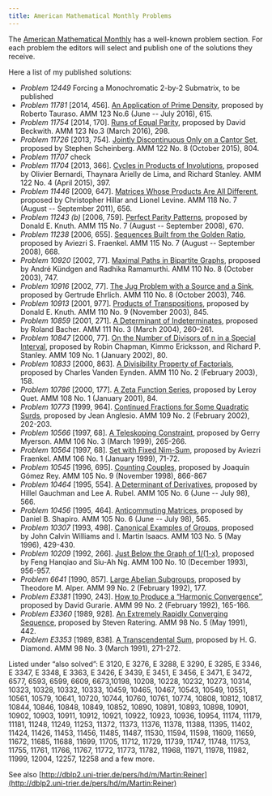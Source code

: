 ```yaml
---
title: American Mathematical Monthly Problems
---
```


The [American Mathematical Monthly](https://maa.org/publication/the-american-mathematical-monthly/) has a well-known problem section. For each problem the editors will select and publish one of the solutions they receive. 

Here a list of my published solutions:

- *Problem 12449* Forcing a Monochromatic 2-by-2 Submatrix, to be published
- *Problem 11781* [2014, 456]. [An Application of Prime Density](https://www.jstor.org/stable/10.4169/amer.math.monthly.123.6.613), proposed by Roberto Tauraso. AMM 123 No.6 (June -- July 2016), 615.
- *Problem 11754* [2014, 170]. [Runs of Equal Parity](https://www.jstor.org/stable/10.4169/amer.math.monthly.123.3.296), proposed by David Beckwith. AMM 123 No.3 (March 2016), 298.
- *Problem 11726* [2013, 754]. [Jointly Discontinuous Only on a Cantor Set](https://www.jstor.org/stable/10.4169/amer.math.monthly.122.8.801), proposed by Stephen Scheinberg. AMM 122 No. 8 (October 2015), 804.
- *Problem 11707* check
- *Problem 11704* [2013, 366]. [Cycles in Products of Involutions](https://www.jstor.org/stable/10.4169/amer.math.monthly.122.04.390), proposed by Olivier Bernardi, Thaynara Arielly de Lima, and Richard Stanley. AMM 122 No. 4 (April 2015), 397.
- *Problem 11446* [2009, 647]. [Matrices Whose Products Are All Different](https://www.jstor.org/stable/10.4169/amer.math.monthly.118.07.653), proposed by Christopher Hillar and Lionel Levine. AMM 118 No. 7 (August -- September 2011), 656.
- *Problem 11243 (b)* [2006, 759]. [Perfect Parity Patterns](https://www.jstor.org/stable/27642574), proposed by Donald E. Knuth. AMM 115 No. 7 (August -- September 2008), 670.
- *Problem 11238* [2006, 655]. [Sequences Built from the Golden Ratio](http://www.jstor.org/stable/27642573), proposed by Aviezri S. Fraenkel. AMM 115 No. 7 (August -- September 2008), 668.
- *Problem 10920* [2002, 77]. [Maximal Paths in Bipartite Graphs](https://www.jstor.org/stable/3647871), proposed by André Kündgen and Radhika Ramamurthi. AMM 110 No. 8 (October 2003), 747.
- *Problem 10916* [2002, 77]. [The Jug Problem with a Source and a Sink](www.jstor.org/stable/3647869), proposed by Gertrude Ehrlich. AMM 110 No. 8 (October 2003), 746.
- *Problem 10913* [2001, 977]. [Products of Transpositions](https://www.jstor.org/stable/3647812), proposed by Donald E. Knuth. AMM 110 No. 9 (November 2003), 845.
- *Problem 10859* [2001, 271]. [A Determinant of Indeterminates](http://www.jstor.org/stable/4145143), proposed by Roland Bacher. AMM 111 No. 3 (March 2004), 260–261.
- *Problem 10847* [2000, 77]. [On the Number of Divisors of n in a Special Interval](https://www.jstor.org/stable/2695782), proposed by Robin Chapman, Kimmo Ericksson, and Richard P. Stanley. AMM 109 No. 1 (January 2002), 80.
- *Problem 10833* [2000, 863]. [A Divisibility Property of Factorials](https://www.jstor.org/stable/3647786), proposed by Charles Vanden Eynden. AMM 110 No. 2 (February 2003), 158.
- *Problem 10786* [2000, 177]. [A Zeta Function Series](https://www.jstor.org/stable/2695697), proposed by Leroy Quet. AMM 108 No. 1 (January 2001), 84.
- *Problem 10773* [1999, 964]. [Continued Fractions for Some Quadratic Surds](https://www.jstor.org/stable/2695342), proposed by Jean Anglesio. AMM 109 No. 2 (February 2002), 202-203.
- *Problem 10566* [1997, 68]. [A Teleskoping Constraint](https://www.jstor.org/stable/2589693), proposed by Gerry Myerson. AMM 106 No. 3 (March 1999), 265-266.
- *Problem 10564* [1997, 68]. [Set with Fixed Nim-Sum](https://www.jstor.org/stable/2589601), proposed by Aviezri Fraenkel. AMM 106 No. 1 (January 1999), 71-72.
- *Problem 10545* [1996, 695]. [Counting Couples](https://www.jstor.org/stable/2589231), proposed by Joaquín Gómez Rey. AMM 105 No. 9 (November 1998), 866-867
- *Problem 10464* [1995, 554]. [A Determinant of Derivatives](https://www.jstor.org/stable/2589422), proposed by Hillel Gauchman and Lee A. Rubel. AMM 105 No. 6 (June -- July 98), 566.
- *Problem 10456* [1995, 464]. [Anticommuting Matrices](https://www.jstor.org/stable/2589421), proposed by Daniel B. Shapiro. AMM 105 No. 6 (June -- July 98), 565.
- *Problem 10307* [1993, 498]. [Canonical Examples of Groups](https://www.jstor.org/stable/2974940), proposed by John Calvin Williams and I. Martin Isaacs. AMM 103 No. 5 (May 1996), 429-430.
- *Problem 10209* [1992, 266]. [Just Below the Graph of 1/(1-x)](https://www.jstor.org/stable/2324228), proposed by Feng Hanqiao and Siu-Ah Ng. AMM 100 No. 10 (December 1993), 956-957.
- *Problem 6641* [1990, 857]. [Large Abelian Subgroups](https://www.jstor.org/stable/2324201), proposed by Theodore M. Alper. AMM 99 No. 2 (February 1992), 177.
- *Problem E3381* [1990, 243]. [How to Produce a “Harmonic Convergence”](https://www.jstor.org/stable/2324194), proposed by David Gurarie. AMM 99 No. 2 (February 1992), 165-166.
- *Problem E3360* [1989, 928]. [An Extremely Rapidly Converging Sequence](https://www.jstor.org/stable/2323868), proposed by Steven Ratering. AMM 98 No. 5 (May 1991), 442.
- *Problem E3353* [1989, 838]. [A Transcendental Sum](https://www.jstor.org/stable/2325040), proposed by H. G. Diamond. AMM 98 No. 3 (March 1991), 271-272.

Listed under “also solved”: E 3120, E 3276, E 3288, E 3290, E 3285, E 3346, E 3347, E 3348, E 3363, E 3426, E 3439, E 3451, E 3456, E 3471, E 3472, 6577, 6593, 6599, 6609, 6673,10198, 10208, 10228, 10232, 10273, 10314, 10323, 10328, 10332, 10333, 10459, 10465, 10467, 10543, 10549, 10551, 10561, 10579,
10641, 10720, 10744, 10760, 10761, 10774, 10808, 10812, 10817, 10844, 10846, 10848, 10849, 10852, 10890, 10891, 10893, 10898, 10901, 10902, 10903, 10911, 10912, 10921, 10922, 10923, 10936, 10954, 11174, 11179, 11181, 11248, 11249, 11253, 11372, 11373, 11376, 11378, 11388, 11395, 11402, 11424, 11426, 11453, 11456, 11485, 11487, 11530, 11594, 11598, 11609, 11659, 11672, 11685, 11688, 11699, 11705, 11712, 11729, 11739, 11747, 11748, 11753, 11755, 11761, 11766, 11767, 11772, 11773, 11782, 11968, 11971, 11978, 11982, 11999, 12004, 
12257, 12258
and a few more.

See also [http://dblp2.uni-trier.de/pers/hd/m/Martin:Reiner](http://dblp2.uni-trier.de/pers/hd/m/Martin:Reiner)
